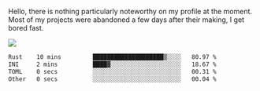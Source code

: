 Hello, there is nothing particularly noteworthy on my profile at the moment.
Most of my projects were abandoned a few days after their making, I get bored fast.

![](http://github-profile-summary-cards.vercel.app/api/cards/profile-details?username=devgksx&theme=github_dark)

<!--START_SECTION:waka-->

```txt
Rust    10 mins         ████████████████████▒░░░░   80.97 %
INI     2 mins          ████▓░░░░░░░░░░░░░░░░░░░░   18.67 %
TOML    0 secs          ░░░░░░░░░░░░░░░░░░░░░░░░░   00.31 %
Other   0 secs          ░░░░░░░░░░░░░░░░░░░░░░░░░   00.04 %
```

<!--END_SECTION:waka-->
